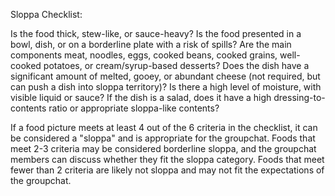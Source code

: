 Sloppa Checklist:

Is the food thick, stew-like, or sauce-heavy?
Is the food presented in a bowl, dish, or on a borderline plate with a risk of spills?
Are the main components meat, noodles, eggs, cooked beans, cooked grains, well-cooked potatoes, or cream/syrup-based desserts?
Does the dish have a significant amount of melted, gooey, or abundant cheese (not required, but can push a dish into sloppa territory)?
Is there a high level of moisture, with visible liquid or sauce?
If the dish is a salad, does it have a high dressing-to-contents ratio or appropriate sloppa-like contents?

If a food picture meets at least 4 out of the 6 criteria in the checklist, it can be considered a "sloppa" and is appropriate for the groupchat. 
Foods that meet 2-3 criteria may be considered borderline sloppa, and the groupchat members can discuss whether they fit the sloppa category. 
Foods that meet fewer than 2 criteria are likely not sloppa and may not fit the expectations of the groupchat.
